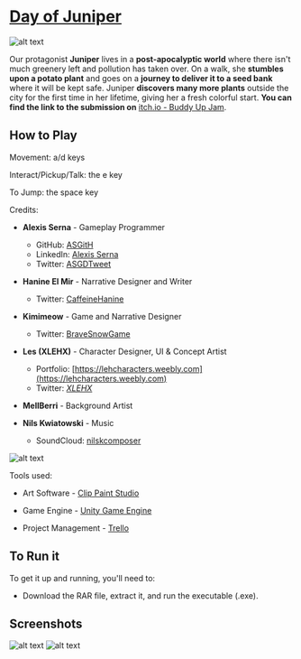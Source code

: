# [Day of Juniper](https://arnabitakhdar.itch.io/day-of-juniper)

![alt text](https://img.itch.zone/aW1nLzcyODUxMjIuanBn/original/txx51A.jpg "Day of Juniper Screenshot")

Our protagonist **Juniper** lives in a **post-apocalyptic world** where there isn't much greenery left and pollution has taken over. On a walk, she **stumbles upon a potato plant** and goes on a **journey to deliver it to a seed bank** where it will be kept safe. Juniper **discovers many more plants** outside the city for the first time in her lifetime, giving her a fresh colorful start. **You can find the link to the submission on** [itch.io - Buddy Up Jam](https://itch.io/jam/buddy-up-jam/rate/1244168).

## How to Play

Movement: a/d keys

Interact/Pickup/Talk: the e key

To Jump: the space key

Credits:
* **Alexis Serna** - Gameplay Programmer
  - GitHub: [ASGitH](https://github.com/ASGitH)
  - LinkedIn: [Alexis Serna](https://www.linkedin.com/in/alexisserna)
  - Twitter: [ASGDTweet](https://twitter.com/ASGDTweet)

* **Hanine El Mir** - Narrative Designer and Writer
  - Twitter: [CaffeineHanine](https://twitter.com/CaffeineHanine)

* **Kimimeow** - Game and Narrative Designer
  - Twitter: [BraveSnowGame](https://twitter.com/BraveSnowGame)

* **Les (XLEHX)** - Character Designer, UI & Concept Artist
  - Portfolio: [https://lehcharacters.weebly.com](https://lehcharacters.weebly.com)
  - Twitter: [_XLEHX_](https://twitter.com/_XLEHX_)

* **MellBerri** - Background Artist

* **Nils Kwiatowski** - Music
  - SoundCloud: [nilskcomposer](https://soundcloud.com/nilskcomposer)

![alt text](https://img.itch.zone/aW1hZ2UvMTI0NDE2OC83Mjc2NjczLnBuZw==/original/F8A4N6.png "Day of Juniper Screenshot")

Tools used:
* Art Software - [Clip Paint Studio](https://www.clipstudio.net/en/)

* Game Engine - [Unity Game Engine](https://unity.com/)

* Project Management - [Trello](https://trello.com/)

## To Run it

To get it up and running, you'll need to:

* Download the RAR file, extract it, and run the executable (.exe).

## Screenshots
![alt text](https://img.itch.zone/aW1hZ2UvMTI0NDE2OC83Mjc2Njc0LnBuZw==/original/2GBvqU.png "Day of Juniper Screenshot")
![alt text](https://img.itch.zone/aW1hZ2UvMTI0NDE2OC83Mjc2Njc1LnBuZw==/original/pM5Odx.png "Day of Juniper Screenshot")
